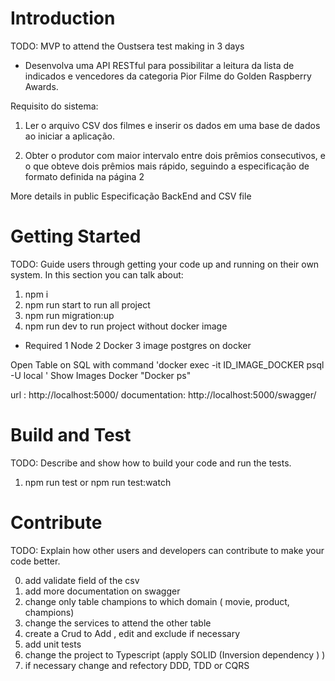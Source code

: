 # Introduction

TODO: MVP to attend the Oustsera test making in 3 days

- Desenvolva uma API RESTful para possibilitar a leitura da lista de indicados e vencedores
  da categoria Pior Filme do Golden Raspberry Awards.

Requisito do sistema:

1.  Ler o arquivo CSV dos filmes e inserir os dados em uma base de dados ao iniciar a
    aplicação.

2.  Obter o produtor com maior intervalo entre dois prêmios consecutivos, e o que
    obteve dois prêmios mais rápido, seguindo a especificação de formato definida na
    página 2

More details in public Especificação BackEnd and CSV file

# Getting Started

TODO: Guide users through getting your code up and running on their own system. In this section you can talk about:

1. npm i
2. npm run start to run all project
3. npm run migration:up
4. npm run dev to run project without docker image

- Required
  1 Node
  2 Docker
  3 image postgres on docker

Open Table on SQL with command 'docker exec -it ID_IMAGE_DOCKER psql -U local '
Show Images Docker "Docker ps"

url : http://localhost:5000/
documentation: http://localhost:5000/swagger/

# Build and Test

TODO: Describe and show how to build your code and run the tests.

1. npm run test or npm run test:watch

# Contribute

TODO: Explain how other users and developers can contribute to make your code better.

0. add validate field of the csv
1. add more documentation on swagger
2. change only table champions to which domain ( movie, product, champions)
3. change the services to attend the other table
4. create a Crud to Add , edit and exclude if necessary
5. add unit tests
6. change the project to Typescript (apply SOLID (Inversion dependency ) )
7. if necessary change and refectory DDD, TDD or CQRS